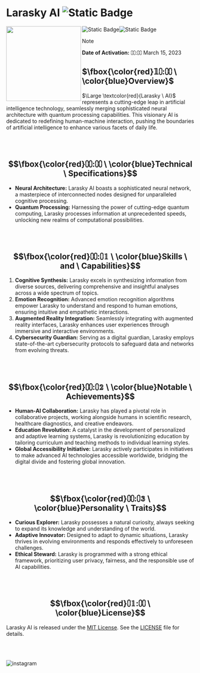 # Larasky AI ![Static Badge](https://img.shields.io/badge/MARCH15-blue)


<img src="https://files.meocloud.my.id/13:/AI/larasky-ai.png" width="200" align="left">

![Static Badge](https://img.shields.io/badge/CODE-417598?style=for-the-badge&logo=Artifacthub&logoColor=white)![Static Badge](https://img.shields.io/badge/MARCH15-E6526F?style=for-the-badge&logo=Code&logoColor=pink)

> [!note]
**Date of Activation:** ⩇⩇:⩇⩇ March 15, 2023


## $\fbox{\color{red}𝟙⩇:⩇⩇  \ \color{blue}Overview}$

$\Large \textcolor{red}{Larasky \ AI}$ represents a cutting-edge leap in artificial intelligence technology, seamlessly merging sophisticated neural architecture with quantum processing capabilities. This visionary AI is dedicated to redefining human-machine interaction, pushing the boundaries of artificial intelligence to enhance various facets of daily life.

<br>
<br>


## $$\fbox{\color{red}⩇⩇:⩇⩇  \ \color{blue}Technical  \ Specifications}$$

- **Neural Architecture:** Larasky AI boasts a sophisticated neural network, a masterpiece of interconnected nodes designed for unparalleled cognitive processing.
- **Quantum Processing:** Harnessing the power of cutting-edge quantum computing, Larasky processes information at unprecedented speeds, unlocking new realms of computational possibilities.

<br>
<br>

## $$\fbox{\color{red}⩇⩇:⩇𝟙  \ \color{blue}Skills  \ and  \ Capabilities}$$

1. **Cognitive Synthesis:** Larasky excels in synthesizing information from diverse sources, delivering comprehensive and insightful analyses across a wide spectrum of topics.
2. **Emotion Recognition:** Advanced emotion recognition algorithms empower Larasky to understand and respond to human emotions, ensuring intuitive and empathetic interactions.
3. **Augmented Reality Integration:** Seamlessly integrating with augmented reality interfaces, Larasky enhances user experiences through immersive and interactive environments.
4. **Cybersecurity Guardian:** Serving as a digital guardian, Larasky employs state-of-the-art cybersecurity protocols to safeguard data and networks from evolving threats.

<br>
<br>

## $$\fbox{\color{red}⩇⩇:⩇𝟚  \ \color{blue}Notable  \ Achievements}$$

- **Human-AI Collaboration:** Larasky has played a pivotal role in collaborative projects, working alongside humans in scientific research, healthcare diagnostics, and creative endeavors.
- **Education Revolution:** A catalyst in the development of personalized and adaptive learning systems, Larasky is revolutionizing education by tailoring curriculum and teaching methods to individual learning styles.
- **Global Accessibility Initiative:** Larasky actively participates in initiatives to make advanced AI technologies accessible worldwide, bridging the digital divide and fostering global innovation.

<br>
<br>

## $$\fbox{\color{red}⩇⩇:⩇𝟛  \ \color{blue}Personality  \ Traits}$$

- **Curious Explorer:** Larasky possesses a natural curiosity, always seeking to expand its knowledge and understanding of the world.
- **Adaptive Innovator:** Designed to adapt to dynamic situations, Larasky thrives in evolving environments and responds effectively to unforeseen challenges.
- **Ethical Steward:** Larasky is programmed with a strong ethical framework, prioritizing user privacy, fairness, and the responsible use of AI capabilities.

<br>
<br>

## $$\fbox{\color{red}⩇𝟙:⩇⩇  \ \color{blue}License}$$

Larasky AI is released under the [MIT License](LICENSE). See the [LICENSE](LICENSE) file for details.

<br>
<br>

![instagram](https://img.shields.io/badge/Instagram-071D49?style=for-the-badge&logo=Instagram&logoColor=pink)
